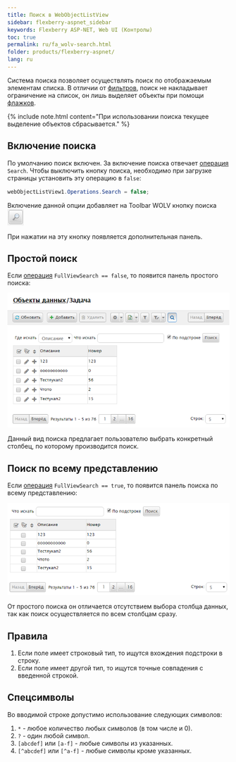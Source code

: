 ```yaml
---
title: Поиск в WebObjectListView
sidebar: flexberry-aspnet_sidebar
keywords: Flexberry ASP-NET, Web UI (Контролы)
toc: true
permalink: ru/fa_wolv-search.html
folder: products/flexberry-aspnet/
lang: ru
---
```


Система поиска позволяет осуществлять поиск по отображаемым элементам списка. В отличии от [фильтров](fa_wolv-filters.html), поиск не накладывает ограничение на список, он лишь выделяет объекты при помощи [флажков](fa_wolv-check-boxes.html).

{% include note.html content="При использовании поиска текущее выделение объектов сбрасывается." %}

## Включение поиска

По умолчанию поиск включен. За включение поиска отвечает [операция](fa_wolv-operations.html) `Search`. Чтобы выключить кнопку поиска, необходимо при загрузке страницы установить эту операцию в `false`:

```csharp
webObjectListView1.Operations.Search = false;
```

Включение данной опции добавляет на Toolbar WOLV кнопку поиска ![](/images/pages/products/flexberry-aspnet/controls/wolv/wolv-search-btn.png)

При нажатии на эту кнопку появляется дополнительная панель.

## Простой поиск

Если [операция](fa_wolv-operations.html) `FullViewSearch == false`, то появится панель простого поиска:

![](/images/pages/products/flexberry-aspnet/controls/wolv/simple-search.png)

Данный вид поиска предлагает пользователю выбрать конкретный столбец, по которому производится поиск.

## Поиск по всему представлению

Если [операция](fa_wolv-operations.html) `FullViewSearch == true`, то появится панель поиска по всему представлению:

![](/images/pages/products/flexberry-aspnet/controls/wolv/wolv-search-full.png)

От простого поиска он отличается отсутствием выбора столбца данных, так как поиск осуществляется по всем столбцам сразу.

## Правила

1. Если поле имеет строковый тип, то ищутся вхождения подстроки в строку.
2. Если поле имеет другой тип, то ищутся точные совпадения с введенной строкой.

## Спецсимволы

Во вводимой строке допустимо использование следующих символов:

1. `*` - любое количество любых символов (в том числе и 0).
2. `?` - один любой символ.
3. `[abcdef]` или `[a-f]` - любые символы из указанных.
4. `[^abcdef]` или `[^a-f]` - любые символы кроме указанных.
